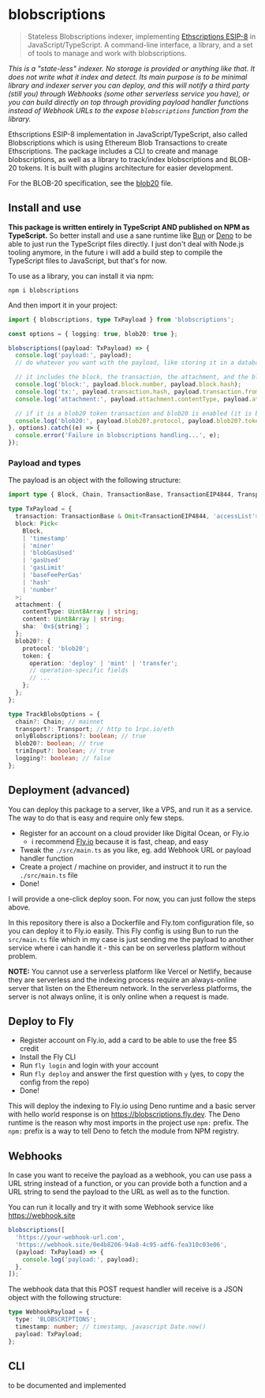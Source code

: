 # blobscriptions

> Stateless Blobscriptions indexer, implementing
> [Ethscriptions ESIP-8](https://docs.ethscriptions.com/esips/esip-8-ethscription-attachments-aka-blobscriptions)
> in JavaScript/TypeScript. A command-line interface, a library, and a set of tools to manage and
> work with blobscriptions.

_This is a "state-less" indexer. No storage is provided or anything like that. It does not write
what it index and detect. Its main purpose is to be minimal library and indexer server you can
deploy, and this will notify a third party (still you) through Webhooks (some other serverless
service you have), or you can build directly on top through providing payload handler functions
instead of Webhook URLs to the expose `blobscriptions` function from the library._

Ethscriptions ESIP-8 implementation in JavaScript/TypeScript, also called Blobscriptions which is
using Ethereum Blob Transactions to create Ethscriptions. The package includes a CLI to create and
manage blobscriptions, as well as a library to track/index blobscriptions and BLOB-20 tokens. It is
built with plugins architecture for easier development.

For the BLOB-20 specification, see the [blob20](./blob20.md) file.

## Install and use

**This package is written entirely in TypeScript AND published on NPM as TypeScript.** So better
install and use a sane runtime like [Bun](https://bun.sh) or [Deno](https://deno.com) to be able to
just run the TypeScript files directly. I just don't deal with Node.js tooling anymore, in the
future i will add a build step to compile the TypeScript files to JavaScript, but that's for now.

To use as a library, you can install it via npm:

```
npm i blobscriptions
```

And then import it in your project:

```typescript
import { blobscriptions, type TxPayload } from 'blobscriptions';

const options = { logging: true, blob20: true };

blobscriptions((payload: TxPayload) => {
  console.log('payload:', payload);
  // do whatever you want with the payload, like storing it in a database, etc.

  // it includes the block, the transaction, the attachment, and the blob20 (if it is a blob20 token transaction)
  console.log('block:', payload.block.number, payload.block.hash);
  console.log('tx:', payload.transaction.hash, payload.transaction.from, payload.transaction.to);
  console.log('attachment:', payload.attachment.contentType, payload.attachment.sha);

  // if it is a blob20 token transaction and blob20 is enabled (it is by default)
  console.log('blob20:', payload.blob20?.protocol, payload.blob20?.token.operation);
}, options).catch((e) => {
  console.error('Failure in blobscriptions handling...', e);
});
```

### Payload and types

The payload is an object with the following structure:

```typescript
import type { Block, Chain, TransactionBase, TransactionEIP4844, Transport } from 'viem';

type TxPayload = {
  transaction: TransactionBase & Omit<TransactionEIP4844, 'accessList'>;
  block: Pick<
    Block,
    | 'timestamp'
    | 'miner'
    | 'blobGasUsed'
    | 'gasUsed'
    | 'gasLimit'
    | 'baseFeePerGas'
    | 'hash'
    | 'number'
  >;
  attachment: {
    contentType: Uint8Array | string;
    content: Uint8Array | string;
    sha: `0x${string}`;
  };
  blob20?: {
    protocol: 'blob20';
    token: {
      operation: 'deploy' | 'mint' | 'transfer';
      // operation-specific fields
      // ...
    };
  };
};

type TrackBlobsOptions = {
  chain?: Chain; // mainnet
  transport?: Transport; // http to 1rpc.io/eth
  onlyBlobscriptions?: boolean; // true
  blob20?: boolean; // true
  trimInput?: boolean; // true
  logging?: boolean; // false
};
```

## Deployment (advanced)

You can deploy this package to a server, like a VPS, and run it as a service. The way to do that is
easy and require only few steps.

- Register for an account on a cloud provider like Digital Ocean, or Fly.io
  - i recommend [Fly.io](https://fly.io) because it is fast, cheap, and easy
- Tweak the `./src/main.ts` as you like, eg. add Webhook URL or payload handler function
- Create a project / machine on provider, and instruct it to run the `./src/main.ts` file
- Done!

I will provide a one-click deploy soon. For now, you can just follow the steps above.

In this repository there is also a Dockerfile and Fly.tom configuration file, so you can deploy it
to Fly.io easily. This Fly config is using Bun to run the `src/main.ts` file which in my case is
just sending me the payload to another service where i can handle it - this can be on serverless
platform without problem.

**NOTE:** You cannot use a serverless platform like Vercel or Netlify, because they are serverless
and the indexing process require an always-online server that listen on the Ethereum network. In the
serverless platforms, the server is not always online, it is only online when a request is made.

## Deploy to Fly

- Register account on Fly.io, add a card to be able to use the free $5 credit
- Install the Fly CLI
- Run `fly login` and login with your account
- Run `fly deploy` and answer the first question with `y` (yes, to copy the config from the repo)
- Done!

This will deploy the indexing to Fly.io using Deno runtime and a basic server with hello world
response is on https://blobscriptions.fly.dev. The Deno runtime is the reason why most imports in
the project use `npm:` prefix. The `npm:` prefix is a way to tell Deno to fetch the module from NPM
registry.

## Webhooks

In case you want to receive the payload as a webhook, you can use pass a URL string instead of a
function, or you can provide both a function and a URL string to send the payload to the URL as well
as to the function.

You can run it locally and try it with some Webhook service like https://webhook.site

```typescript
blobscriptions([
  'https://your-webhook-url.com',
  'https://webhook.site/0e4b8206-94a8-4c95-adf6-fea310c03e06',
  (payload: TxPayload) => {
    console.log('payload:', payload);
  },
]);
```

The webhook data that this POST request handler will receive is a JSON object with the following
structure:

```typescript
type WebhookPayload = {
  type: 'BLOBSCRIPTIONS';
  timestamp: number; // timestamp, javascript Date.now()
  payload: TxPayload;
};
```

## CLI

to be documented and implemented
